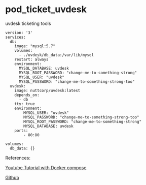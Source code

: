 # pod_ticket_uvdesk
uvdesk ticketing tools 


```
version: '3'
services:
  db:
    image: "mysql:5.7"
    volumes:
      - ./uvdesk/db_data:/var/lib/mysql
    restart: always
    environment:
      MYSQL_DATABASE: uvdesk
      MYSQL_ROOT_PASSWORD: "change-me-to-something-strong"
      MYSQL_USER: "uvdesk"
      MYSQL_PASSWORD: "change-me-to-something-strong-too"
  uvdesk:
    image: nuttcorp/uvdesk:latest
    depends_on:
      - db
    tty: true
    environment:
        MYSQL_USER: "uvdesk"
        MYSQL_PASSWORD: "change-me-to-something-strong-too"
        MYSQL_ROOT_PASSWORD: "change-me-to-something-strong"
        MYSQL_DATABASE: uvdesk
    ports:
        - 80:80

volumes:
  db_data: {}

```




References:

[Youtube Tutorial with Docker compose](https://www.youtube.com/watch?v=jAG2U7fBilE&list=LL&index=1&t=1098s)

[Github](https://www.youtube.com/redirect?event=video_description&redir_token=QUFFLUhqbE5GaDMwVjZJNVRyWjFsaTNRTjI1OVAyTy1VQXxBQ3Jtc0trNzhxUEZfMjFlVmlBZWlUdlIxMERXQTdSVFNpTWZrWU1qdlBtR3cwM2FGS0Zhd3hHOTROV1Z4YWtCb1l4WllHQ0JiV2pMMzJPWjdxQ0YzZjFCZW4zRlAtTWVFV19ybGt0RGVQTzNhblVnMndUWldVUQ&q=https%3A%2F%2Fgithub.com%2Fuvdesk&v=jAG2U7fBilE)
